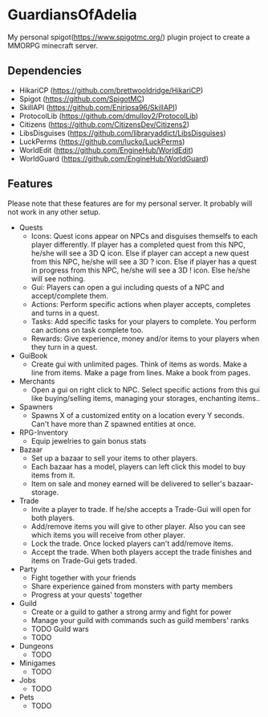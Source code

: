 # GuardiansOfAdelia

My personal spigot(https://www.spigotmc.org/) plugin project to create a MMORPG minecraft server.

## Dependencies
* HikariCP (https://github.com/brettwooldridge/HikariCP)
* Spigot (https://github.com/SpigotMC)
* SkillAPI (https://github.com/Eniripsa96/SkillAPI)
* ProtocolLib (https://github.com/dmulloy2/ProtocolLib)
* Citizens (https://github.com/CitizensDev/Citizens2)
* LibsDisguises (https://github.com/libraryaddict/LibsDisguises)
* LuckPerms (https://github.com/lucko/LuckPerms)
* WorldEdit (https://github.com/EngineHub/WorldEdit)
* WorldGuard (https://github.com/EngineHub/WorldGuard)

## Features

Please note that these features are for my personal server. It probably will not work in any other setup.
* Quests
  * Icons: 
    Quest icons appear on NPCs and disguises themselfs to each player differently. 
    If player has a completed quest from this NPC, he/she will see a 3D Q icon.
    Else if player can accept a new quest from this NPC,  he/she will see a 3D ? icon.
    Else if player has a quest in progress from this NPC,  he/she will see a 3D ! icon.
    Else he/she will see nothing.
  * Gui: 
    Players can open a gui including quests of a NPC and accept/complete them.
  * Actions: 
    Perform specific actions when player accepts, completes and turns in a quest.
  * Tasks: 
    Add specific tasks for your players to complete. You perform can actions on task complete too.
  * Rewards: 
    Give experience, money and/or items to your players when they turn in a quest.
* GuiBook
  * Create gui with unlimited pages.
    Think of items as words. Make a line from items. Make a page from lines. Make a book from pages.
* Merchants
  * Open a gui on right click to NPC.
    Select specific actions from this gui like buying/selling items, managing your storages, enchanting items..
* Spawners
  * Spawns X of a customized entity on a location every Y seconds. Can't have more than Z spawned entities at once.
* RPG-Inventory
  * Equip jewelries to gain bonus stats
* Bazaar
  * Set up a bazaar to sell your items to other players.
  * Each bazaar has a model, players can left click this model to buy items from it.
  * Item on sale and money earned will be delivered to seller's bazaar-storage.
* Trade
  * Invite a player to trade. If he/she accepts a Trade-Gui will open for both players.
  * Add/remove items you will give to other player. Also you can see which items you will receive from other player.
  * Lock the trade. Once locked players can't add/remove items.
  * Accept the trade. When both players accept the trade finishes and items on Trade-Gui gets traded.
* Party
  * Fight together with your friends
  * Share experience gained from monsters with party members
  * Progress at your quests' together
* Guild
  * Create or a guild to gather a strong army and fight for power
  * Manage your guild with commands such as guild members' ranks
  * TODO Guild wars
  * TODO 
* Dungeons
  * TODO
* Minigames
  * TODO
* Jobs
  * TODO
* Pets
  * TODO
